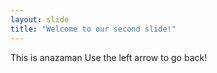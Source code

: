 ```yaml
---
layout: slide
title: "Welcome to our second slide!"
---
```

This is anazaman
Use the left arrow to go back!
